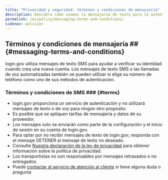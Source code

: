 ```yaml
---
title: "Privacidad y seguridad: términos y condiciones de mensajería"
description: Descubra cómo usamos la mensajería de texto para la autenticación.
permalink: /es/policy/messaging-terms-and-conditions/
sidenav: policies
---
```

## Términos y condiciones de mensajería ## {#messaging-terms-and-conditions}

login.gov utiliza mensajes de texto SMS para ayudar a verificar su identidad cuando crea una nueva cuenta. Los mensajes de texto SMS o las llamadas de voz automatizadas también se pueden utilizar si elige su número de teléfono como uno de sus métodos de autenticación.

### Términos y condiciones de SMS ### {#terms}

* login.gov proporciona un servicio de autenticación y no utilizará mensajes de texto o de voz para ningún otro propósito.
* Es posible que se apliquen tarifas de mensajería y datos de su proveedor.
* Los mensajes solo se enviarán como parte de la configuración y el inicio de sesión en su cuenta de login.gov.
* Para optar por no recibir mensajes de texto de login.gov, responda con el mensaje DETENER al mensaje de texto no deseado.
* Consulte [Nuestra declaración de la ley de privacidad](/es/policy/our-privacy-act-statement/) para obtener información sobre la política de privacidad.
* Los transportistas no son responsables por mensajes retrasados ​​o no entregados.
* Puede [contactar al servicio de atención al cliente](/es/contact/) si tiene alguna duda o pregunta
